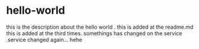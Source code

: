 # hello-world
this is the description about the hello world .
this is added at the readme.md 
this is added at the third times.
somethings has changed on the service .service changed again...
hehe